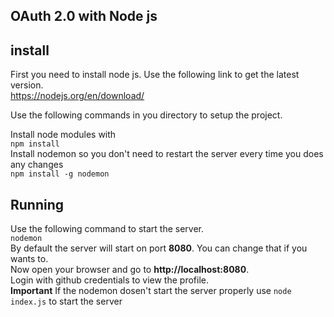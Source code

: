 ## OAuth 2.0 with Node js

## install

First you need to install node js. Use the following link to get the latest version.
<br>
https://nodejs.org/en/download/

Use the following commands in you directory to setup the project.
<br>

Install node modules with 
<br>
`npm install` 
<br>
Install nodemon so you don't need to restart the server every time you does any changes 
<br>`npm install -g nodemon`

## Running 

Use the following command to start the server.
<br>
`nodemon`
<br>
By default the server will start on port **8080**. You can change that if you wants to.
<br>
Now open your browser and go to **http://localhost:8080**.
<br>
Login with github credentials to view the profile.
<br>
**Important**
If the nodemon dosen't start the server properly use `node index.js` to start the server
